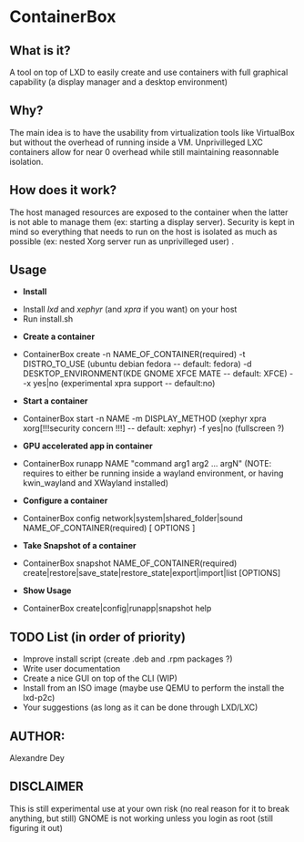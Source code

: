 ContainerBox 
============

What is it?
-----------
  A tool on top of LXD to easily create and use containers with full graphical capability (a display manager and a desktop environment)
  
Why?
----
  The main idea is to have the usability from virtualization tools like VirtualBox but without the overhead of running inside a VM. Unprivilleged LXC containers allow for near 0 overhead while still maintaining reasonnable isolation.

How does it work?
-----------------
   The host managed resources are exposed to the container when the latter is not able to manage them (ex: starting a display server).
  Security is kept in mind so everything that needs to run on the host is isolated as much as possible (ex: nested Xorg server run as unprivilleged user) .
 
Usage
-----
-  **Install**
+ Install *lxd* and *xephyr* (and *xpra* if you want) on your host 
+ Run install.sh
  
-  **Create a container**
+ ContainerBox create -n NAME_OF_CONTAINER(required) -t DISTRO_TO_USE (ubuntu debian fedora -- default: fedora) -d DESKTOP_ENVIRONMENT(KDE GNOME XFCE MATE -- default: XFCE) --x yes|no (experimental xpra support -- default:no)
  
-  **Start a container**
+ ContainerBox start -n NAME -m DISPLAY_METHOD (xephyr xpra xorg[!!!security concern !!!] -- default: xephyr) -f yes|no (fullscreen ?)

-  **GPU accelerated app in container**
+ ContainerBox runapp NAME "command arg1 arg2 ... argN" (NOTE: requires to either be running inside a wayland environment, or having kwin_wayland and XWayland installed)

-  **Configure a container**
+ ContainerBox config network|system|shared_folder|sound NAME_OF_CONTAINER(required) [ OPTIONS ]

-  **Take Snapshot of a container**
+ ContainerBox snapshot NAME_OF_CONTAINER(required) create|restore|save_state|restore_state|export|import|list [OPTIONS]

-  **Show Usage**
+ ContainerBox create|config|runapp|snapshot help
 
TODO List (in order of priority)
--------------------------------
- Improve install script (create .deb and .rpm packages ?)
- Write user documentation
- Create a nice GUI on top of the CLI (WIP)
- Install from an ISO image (maybe use QEMU to perform the install the lxd-p2c)
- Your suggestions (as long as it can be done through LXD/LXC)

AUTHOR:
-------
Alexandre Dey

DISCLAIMER
----------

This is still experimental use at your own risk (no real reason for it to break anything, but still)
GNOME is not working unless you login as root (still figuring it out)
 